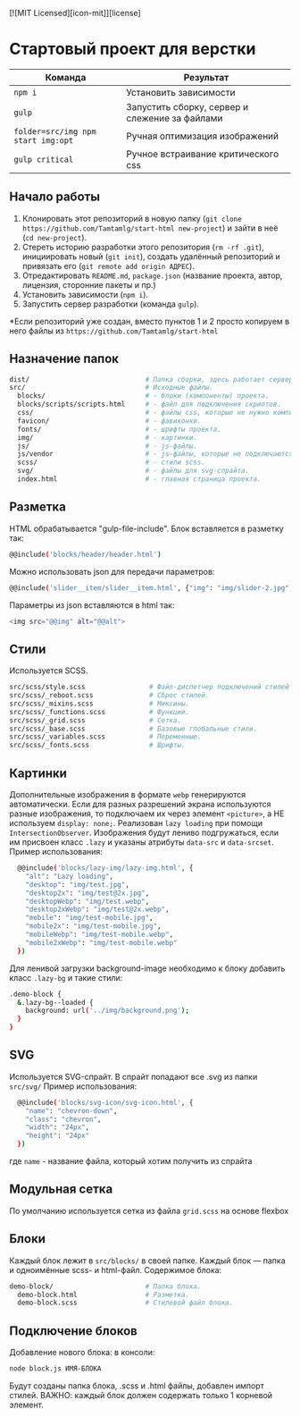 [![MIT Licensed][icon-mit]][license]


# Стартовый проект для верстки

<table>
  <thead>
    <tr>
      <th>Команда</th>
      <th>Результат</th>
    </tr>
  </thead>
  <tbody>
    <tr>
      <td width="40%"><code>npm i</code></td>
      <td>Установить зависимости</td>
    </tr>
    <tr>
      <td><code>gulp</code></td>
      <td>Запустить сборку, сервер и слежение за файлами</td>
    </tr>
    <tr>
      <td><code>folder=src/img npm start img:opt</code></td>
      <td>Ручная оптимизация изображений</td>
    </tr>
    <tr>
      <td><code>gulp critical</code></td>
      <td>Ручное встраивание критического css</td>
    </tr>
  </tbody>
</table>



## Начало работы

1. Клонировать этот репозиторий в новую папку (`git clone https://github.com/Tamtamlg/start-html new-project`) и зайти в неё (`cd new-project`).
2. Стереть историю разработки этого репозитория (`rm -rf .git`), инициировать новый (`git init`), создать удалённый репозиторий и привязать его (`git remote add origin АДРЕС`).
3. Отредактировать `README.md`, `package.json` (название проекта, автор, лицензия, сторонние пакеты и пр.)
4. Установить зависимости (`npm i`).
5. Запустить сервер разработки (команда `gulp`).

*Если репозиторий уже создан, вместо пунктов 1 и 2 просто копируем в него файлы из `https://github.com/Tamtamlg/start-html`



## Назначение папок

```bash
dist/                             # Папка сборки, здесь работает сервер автообновлений.
src/                              # Исходные файлы.
  blocks/                         # - блоки (компоненты) проекта.
  blocks/scripts/scripts.html     # - файл для подключения скриптов.
  css/                            # - файлы css, которые не нужно компилировать.
  favicon/                        # - фавиконки.
  fonts/                          # - шрифты проекта.
  img/                            # - картинки.
  js/                             # - js-файлы.
  js/vendor                       # - js-файлы, которые не подключаются через npm
  scss/                           # - стили scss.
  svg/                            # - файлы для svg-спрайта.
  index.html                      # - главная страница проекта.
```


## Разметка

HTML обрабатывается "gulp-file-include".
Блок вставляется в разметку так: 
```bash
@@include('blocks/header/header.html')
``` 
Можно использовать json для передачи параметров:
```bash
@@include('slider__item/slider__item.html', {"img": "img/slider-2.jpg", "alt": "Some text"})
```
Параметры из json вставляются в html так: 
```bash
<img src="@@img" alt="@@alt">
```



## Стили

Используется SCSS.
```bash
src/scss/style.scss                # Файл-диспетчер подключений стилей (содержит только импорты).
src/scss/_reboot.scss              # Сброс стилей.
src/scss/_mixins.scss              # Миксины.
src/scss/_functions.scss           # Функции.
src/scss/_grid.scss                # Сетка.
src/scss/_base.scss                # Базовые глобальные стили.
src/scss/_variables.scss           # Переменные.
src/scss/_fonts.scss               # Шрифты.
```



## Картинки

Дополнительные изображения в формате `webp` генерируются автоматически.
Если для разных разрешений экрана используются разные изображения, то подключаем их через элемент `<picture>`, а НЕ используем `display: none;`.
Реализован `lazy loading` при помощи `IntersectionObserver`. Изображения будут лениво подгружаться, если им присвоен класс `.lazy` и указаны атрибуты `data-src` и `data-srcset`.
Пример использования:
```bash
  @@include('blocks/lazy-img/lazy-img.html', {
    "alt": "Lazy loading",
    "desktop": "img/test.jpg",
    "desktop2x": "img/test@2x.jpg",
    "desktopWebp": "img/test.webp",
    "desktop2xWebp": "img/test@2x.webp",
    "mobile": "img/test-mobile.jpg",
    "mobile2x": "img/test-mobile.jpg",
    "mobileWebp": "img/test-mobile.webp",
    "mobile2xWebp": "img/test-mobile.webp"
  })
```
Для ленивой загрузки background-image необходимо к блоку добавить класс `.lazy-bg` и такие стили:
```bash
.demo-block {
  &.lazy-bg--loaded {
    background: url('../img/background.png');
  }
}
```

## SVG

Используется SVG-спрайт.
В спрайт попадают все .svg из папки `src/svg/`
Пример использования:
```bash
  @@include('blocks/svg-icon/svg-icon.html', {
    "name": "chevron-down",
    "class": "chevron",
    "width": "24px",
    "height": "24px"
  })
```
где `name` - название файла, который хотим получить из спрайта


## Модульная сетка

По умолчанию используется сетка из файла `grid.scss` на основе flexbox



## Блоки

Каждый блок лежит в `src/blocks/` в своей папке. Каждый блок — папка и одноимённые scss- и html-файл.
Содержимое блока:

```bash
demo-block/                       # Папка блока.
  demo-block.html                 # Разметка.
  demo-block.scss                 # Стилевой файл блока.
```


## Подключение блоков

Добавление нового блока: в консоли:
```bash
node block.js ИМЯ-БЛОКА
```
Будут созданы папка блока, .scss и .html файлы, добавлен импорт стилей.
ВАЖНО: каждый блок должен содержать только 1 корневой элемент.
